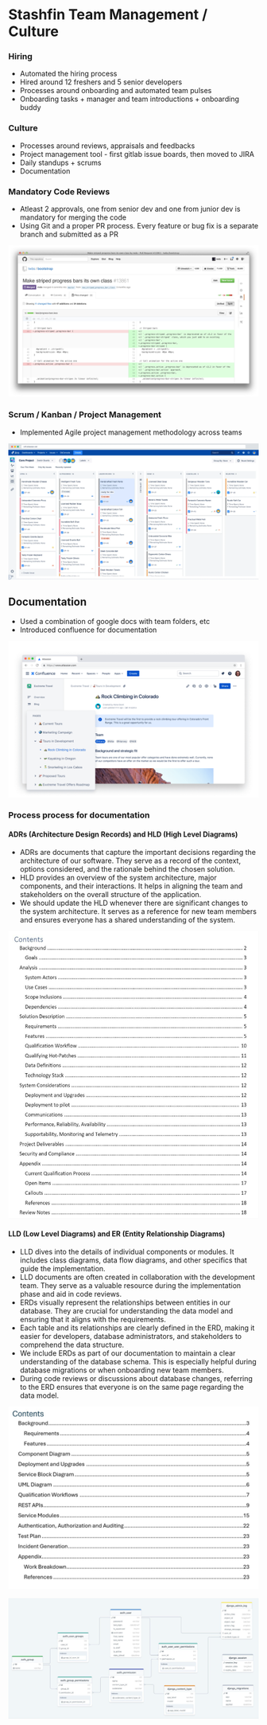 # Stashfin Team Management / Culture

### Hiring

- Automated the hiring process
- Hired around 12 freshers and 5 senior developers
- Processes around onboarding and automated team pulses
- Onboarding tasks + manager and team introductions + onboarding buddy

### Culture

- Processes around reviews, appraisals and feedbacks
- Project management tool - first gitlab issue boards, then moved to JIRA
- Daily standups + scrums
- Documentation

### Mandatory Code Reviews

- Atleast 2 approvals, one from senior dev and one from junior dev is mandatory for merging the code
- Using Git and a proper PR process. Every feature or bug fix is a separate branch and submitted as a PR

![stashfin-git-review-process](../../media/Pasted%20image%2020231201181214.png)

### Scrum / Kanban / Project Management

- Implemented Agile project management methodology across teams

![example-scrum-board](../../media/Pasted%20image%2020231201181414.png)

## Documentation

- Used a combination of google docs with team folders, etc
- Introduced confluence for documentation

![example-confluence-documentation](../../media/Pasted%20image%2020231201181347.png)

### Process process for documentation

#### ADRs (Architecture Design Records) and HLD (High Level Diagrams)

- ADRs are documents that capture the important decisions regarding the architecture of our software. They serve as a record of the context, options considered, and the rationale behind the chosen solution.
- HLD provides an overview of the system architecture, major components, and their interactions. It helps in aligning the team and stakeholders on the overall structure of the application.
- We should update the HLD whenever there are significant changes to the system architecture. It serves as a reference for new team members and ensures everyone has a shared understanding of the system.

![high-level-diagram-example](../../media/Pasted%20image%2020231201183011.png)

#### LLD (Low Level Diagrams) and ER (Entity Relationship Diagrams)

- LLD dives into the details of individual components or modules. It includes class diagrams, data flow diagrams, and other specifics that guide the implementation.
- LLD documents are often created in collaboration with the development team. They serve as a valuable resource during the implementation phase and aid in code reviews.
- ERDs visually represent the relationships between entities in our database. They are crucial for understanding the data model and ensuring that it aligns with the requirements.
- Each table and its relationships are clearly defined in the ERD, making it easier for developers, database administrators, and stakeholders to comprehend the data structure.
- We include ERDs as part of our documentation to maintain a clear understanding of the database schema. This is especially helpful during database migrations or when onboarding new team members.
- During code reviews or discussions about database changes, referring to the ERD ensures that everyone is on the same page regarding the data model.

![low-level-diagram-example](../../media/Pasted%20image%2020231201183115.png)

![entity-relationship-diagram](../../media/Pasted%20image%2020231201183143.png)

